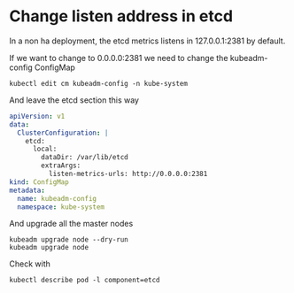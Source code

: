 # Change listen address in etcd

In a non ha deployment, the etcd metrics listens in 127.0.0.1:2381 by default.

If we want to change to 0.0.0.0:2381 we need to change the kubeadm-config ConfigMap

```shell
kubectl edit cm kubeadm-config -n kube-system
```

And leave the etcd section this way

```yaml
apiVersion: v1
data:
  ClusterConfiguration: |
    etcd:
      local:
        dataDir: /var/lib/etcd
        extraArgs: 
          listen-metrics-urls: http://0.0.0.0:2381
kind: ConfigMap
metadata:
  name: kubeadm-config
  namespace: kube-system
```

And upgrade all the master nodes

```shell
kubeadm upgrade node --dry-run
kubeadm upgrade node
```

Check with

```shell
kubectl describe pod -l component=etcd
```
